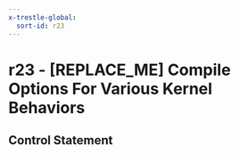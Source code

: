 ```yaml
---
x-trestle-global:
  sort-id: r23
---
```


# r23 - \[REPLACE_ME\] Compile Options For Various Kernel Behaviors

## Control Statement
